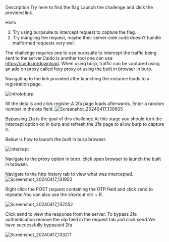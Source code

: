 Description
Try here to find the flag
Launch the challenge and click the provided link.

Hints
1. Try using burpsuite to intercept request to capture the flag.
2. Try mangling the request, maybe their server-side code doesn't handle malformed requests very well.

The challenge requires one to use burpsuite to intercept the traffic being sent to the server.Caido is another tool one can use https://caido.io/download.
When using burp, traffic can be captured using an add on proxy called foxy proxy or using the built in browser in burp.

Navigating to the link provided after launching the instance leads to a registration page.

![introtoburp](https://github.com/Cyb3rHun73rs/CTF-WRITE-UPS/assets/159914996/d50203b7-706f-4e2f-9746-62a1a68a55df)

fill the details and click register.A 2fa page loads afterwards.
Enter a random number in the otp field.
![Screenshot_20240417_130605](https://github.com/Cyb3rHun73rs/CTF-WRITE-UPS/assets/159914996/bf8443ae-9469-4ed2-9d01-9d92444976aa)


Bypassing 2fa is the goal of this challenge.At this stage you should turn the intercept option on in burp and refresh the 2fa page to allow burp to capture it.

Below is how to launch the built in burp browser.

![intercept](https://github.com/Cyb3rHun73rs/CTF-WRITE-UPS/assets/159914996/3f1ebab9-c736-4054-b0bd-f837d3d8beff)

Navigate to the proxy option in burp. click open browser to launch the built in browser.

Navigate to the http history tab to view what was intercepted.
![Screenshot_20240417_131950](https://github.com/Cyb3rHun73rs/CTF-WRITE-UPS/assets/159914996/3966cfe1-f693-4521-b7c2-e8665092afc5)

Right click the POST request containing the OTP field and click send to repeater.You can also use the shortcut ctrl + R.


![Screenshot_20240417_132552](https://github.com/Cyb3rHun73rs/CTF-WRITE-UPS/assets/159914996/577917a9-9f94-443a-8136-388f5fd59233)

Click send to view the response from the server.
To bypass 2fa authentication remove the otp field in the request tab and click send.We have successfully bypassed 2fa.

![Screenshot_20240417_133211](https://github.com/Cyb3rHun73rs/CTF-WRITE-UPS/assets/159914996/30d953df-52d3-4062-b4ec-8221e2e07031)















